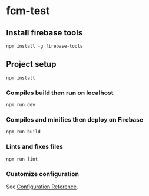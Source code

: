 # fcm-test

## Install firebase tools
```
npm install -g firebase-tools
```

## Project setup
```
npm install
```

### Compiles build then run on localhost
```
npm run dev
```

### Compiles and minifies then deploy on Firebase
```
npm run build
```

### Lints and fixes files
```
npm run lint
```

### Customize configuration
See [Configuration Reference](https://cli.vuejs.org/config/).
